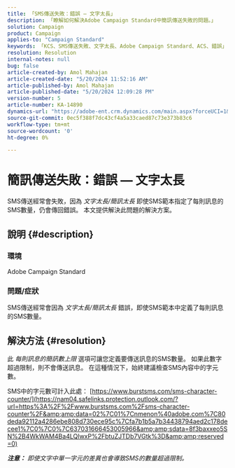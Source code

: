 ```yaml
---
title: 「SMS傳送失敗：錯誤 — 文字太長」
description: 「瞭解如何解決Adobe Campaign Standard中簡訊傳送失敗的問題。」
solution: Campaign
product: Campaign
applies-to: "Campaign Standard"
keywords: 「KCS、SMS傳送失敗、文字太長、Adobe Campaign Standard、ACS、錯誤」
resolution: Resolution
internal-notes: null
bug: false
article-created-by: Amol Mahajan
article-created-date: "5/20/2024 11:52:16 AM"
article-published-by: Amol Mahajan
article-published-date: "5/20/2024 12:09:28 PM"
version-number: 5
article-number: KA-14890
dynamics-url: "https://adobe-ent.crm.dynamics.com/main.aspx?forceUCI=1&pagetype=entityrecord&etn=knowledgearticle&id=4f165063-9f16-ef11-9f89-002248092444"
source-git-commit: 0ec5f388f7dc43cf4a5a33caed87c73e373b83c6
workflow-type: tm+mt
source-wordcount: '0'
ht-degree: 0%

---
```


# 簡訊傳送失敗：錯誤 — 文字太長


SMS傳送經常會失敗，因為 *文字太長/簡訊太長* 即使SMS範本指定了每則訊息的SMS數量，仍會傳回錯誤。 本文提供解決此問題的解決方案。

## 說明 {#description}


### 環境

Adobe Campaign Standard



### 問題/症狀

SMS傳送經常會因為 *文字太長/簡訊太長* 錯誤，即使SMS範本中定義了每則訊息的SMS數量。


## 解決方法 {#resolution}


此 *每則訊息的簡訊數上限* 選項可讓您定義要傳送訊息的SMS數量。 如果此數字超過限制，則不會傳送訊息。 在這種情況下，始終建議檢查SMS內容中的字元數。

SMS中的字元數可計入此處： [https://www.burstsms.com/sms-character-counter/](https://nam04.safelinks.protection.outlook.com/?url=https%3A%2F%2Fwww.burstsms.com%2Fsms-character-counter%2F&amp;amp;data=02%7C01%7Cnmenon%40adobe.com%7C80deda92112a4286ebe808d730ece95c%7Cfa7b1b5a7b34438794aed2c178decee1%7C0%7C0%7C637031666453005966&amp;amp;sdata=8f3baxxeo5SN%2B4WkWAM4Ba4LQIwxP%2FbtuZJTDb7VGtk%3D&amp;amp;reserved=0)



<b>*注意：</b> 即使文字中單一字元的差異也會導致SMS的數量超過限制。*
